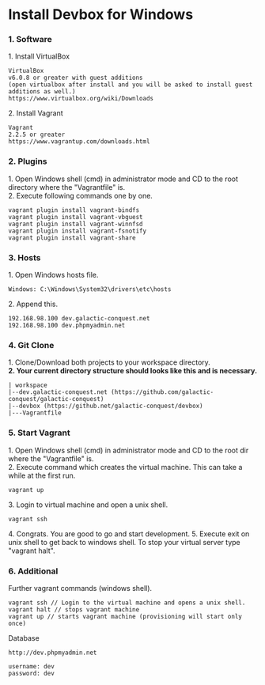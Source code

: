 # Install Devbox for Windows

### 1. Software
1\. Install VirtualBox
```
VirtualBox 
v6.0.8 or greater with guest additions 
(open virtualbox after install and you will be asked to install guest additions as well.) 
https://www.virtualbox.org/wiki/Downloads
```
2\. Install Vagrant
```
Vagrant
2.2.5 or greater 
https://www.vagrantup.com/downloads.html
```

### 2. Plugins
1\. Open Windows shell (cmd) in administrator mode and CD to the root directory where the "Vagrantfile" is.\
2\. Execute following commands one by one.
```
vagrant plugin install vagrant-bindfs
vagrant plugin install vagrant-vbguest
vagrant plugin install vagrant-winnfsd
vagrant plugin install vagrant-fsnotify
vagrant plugin install vagrant-share
```

### 3. Hosts
1\. Open Windows hosts file.
```
Windows: C:\Windows\System32\drivers\etc\hosts
```
2\. Append this.
```
192.168.98.100 dev.galactic-conquest.net
192.168.98.100 dev.phpmyadmin.net
```

### 4. Git Clone
1\. Clone/Download both projects to your workspace directory.\
**2\. Your current directory structure should looks like this and is necessary.**
```
| workspace
|--dev.galactic-conquest.net (https://github.com/galactic-conquest/galactic-conquest)
|--devbox (https://github.net/galactic-conquest/devbox)
|---Vagrantfile
```

### 5. Start Vagrant
1\. Open Windows shell (cmd) in administrator mode and CD to the root dir where the "Vagrantfile" is.\
2\. Execute command which creates the virtual machine. This can take a while at the first run.
```
vagrant up
```

3\. Login to virtual machine and open a unix shell.
```
vagrant ssh
```

4\. Congrats. You are good to go and start development.
5\. Execute exit on unix shell to get back to windows shell. To stop your virtual server type "vagrant halt".

### 6. Additional
Further vagrant commands (windows shell). 
```
vagrant ssh // Login to the virtual machine and opens a unix shell.
vagrant halt // stops vagrant machine
vagrant up // starts vagrant machine (provisioning will start only once)
```

Database
```
http://dev.phpmyadmin.net

username: dev
password: dev
```

